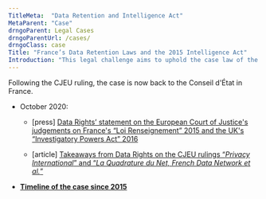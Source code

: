 ```yaml
---
TitleMeta:  "Data Retention and Intelligence Act"
MetaParent: "Case"
drngoParent: Legal Cases
drngoParentUrl: /cases/
drngoClass: case 
Title: "France’s Data Retention Laws and the 2015 Intelligence Act"
Introduction: "This legal challenge aims to uphold the case law of the Court of Justice of the EU on bulk data retention and real-time analysis in France."
---
```



Following the CJEU ruling, the case is now back to the Conseil d'État in France. 

 - October 2020:
 
     * [press] [Data Rights’ statement on the European Court of Justice's judgements on France's “Loi Renseignement” 2015 and the UK's “Investigatory Powers Act” 2016](/news/2020-10-06-eucj-mass-surveillance-data-retention/)

      * [article] [Takeaways from Data Rights on the CJEU rulings “<em>Privacy International</em>” and “<em>La Quadrature du Net, French Data Network et al.</em>”](2020-10-eucj-takeaways)


 - **[Timeline of the case since 2015](timeline)**
